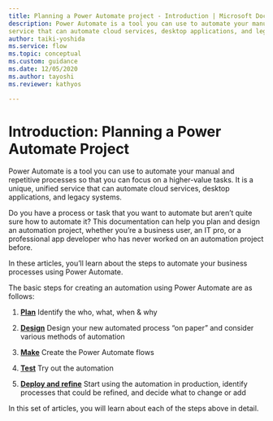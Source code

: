 ```yaml
---
title: Planning a Power Automate project - Introduction | Microsoft Docs
description: Power Automate is a tool you can use to automate your manual and repetitive processes so that you can focus on a higher-value tasks. It is a unique, unified
service that can automate cloud services, desktop applications, and legacy systems.
author: taiki-yoshida
ms.service: flow
ms.topic: conceptual
ms.custom: guidance
ms.date: 12/05/2020
ms.author: tayoshi
ms.reviewer: kathyos

---
```


# Introduction: Planning a Power Automate Project

Power Automate is a tool you can use to automate your manual and repetitive
processes so that you can focus on a higher-value tasks. It is a unique, unified
service that can automate cloud services, desktop applications, and legacy
systems.

Do you have a process or task that you want to automate but aren’t quite sure
how to automate it? This documentation can help you plan and design an
automation project, whether you’re a business user, an IT pro, or a professional
app developer who has never worked on an automation project before.

In these articles, you’ll learn about the steps to automate your business
processes using Power Automate.

The basic steps for creating an automation using Power Automate are as follows:

1.  [**Plan**](planning-phase.md) Identify the who, what, when & why

2.  [**Design**](process-design.md) Design your new automated process “on paper” and consider
    various methods of automation

3.  [**Make**](making-phase.md) Create the Power Automate flows

4.  [**Test**](testing-strategy.md) Try out the automation

5.  [**Deploy and refine**](deploy-to-production.md) Start using the automation in production, identify
    processes that could be refined, and decide what to change or add

In this set of articles, you will learn about each of the steps above in detail.